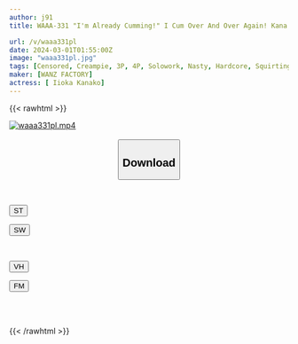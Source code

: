 ```yaml
---
author: j91
title: WAAA-331 "I'm Already Cumming!" I Cum Over And Over Again! Kana Morisawa

url: /v/waaa331pl
date: 2024-03-01T01:55:00Z
image: "waaa331pl.jpg"
tags: [Censored, Creampie, 3P, 4P, Solowork, Nasty, Hardcore, Squirting, Acme · Orgasm	]
maker: [WANZ FACTORY]
actress: [ Iioka Kanako]
---
```



{{< rawhtml >}}

<div class="video" data-videoid="PXw4vOQj1XSgV3">
    <a href="javascript:;">
        <img src="/v/waaa331pl/waaa331pl.jpg" width="WIDTH" height="HEIGHT" alt="waaa331pl.mp4" loading="lazy">
    </a>
</div>

<script type="text/javascript" src="https://j91.asia/asset/on-demand-st.js"></script>

<br>
  <link rel="stylesheet" href="https://j91.asia/asset/bs5.css">
  
  <center>
  <button class="btn btn-primary" type="button" data-bs-toggle="collapse" data-bs-target=".multi-collapse" aria-expanded="false" aria-controls="multiCollapseExample1 multiCollapseExample2"><h2>Download</h2></button></center>
</p>
<div class="row">
  <div class="col">
    <div class="collapse multi-collapse" id="multiCollapseExample1">
      <div class="card card-body">
	      	      <br>
<div class="buttons">  
<p><a href="https://streamtape.to/v/PXw4vOQj1XSgV3" target="_blank"><button class="btn-hover color-3"><i class="fa fa-download"></i> ST</button></a></p>
<p><a href="https://cdnwish.com/aj9usp1vabud" target="_blank"><button class="btn-hover color-2"><i class="fa fa-download"></i> SW</button></a></p></div>
    </div>
  </div>
</div>
  <div class="col">
    <div class="collapse multi-collapse" id="multiCollapseExample2">
      <div class="card card-body">
	      <br>
<div class="buttons">
<p><a href="https://vidhidepro.com/f/t7env4gg04kp"><button class="btn-hover color-9"><i class="fa fa-download"></i> VH</button></a></p>
<p><a href="https://filemoon.sx/d/bkr8yna5ggl0"><button class="btn-hover color-8"><i class="fa fa-download"></i> FM</button></a></p></div>
<br><br>
      </div>
    </div>
  </div>
</div>

{{< /rawhtml >}}